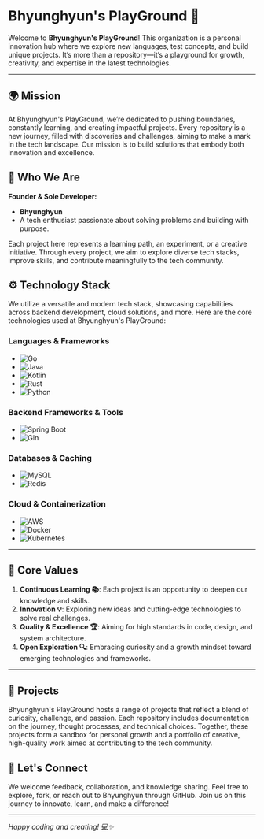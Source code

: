# Bhyunghyun's PlayGround 🚀

Welcome to **Bhyunghyun's PlayGround**! This organization is a personal innovation hub where we explore new languages, test concepts, and build unique projects. It’s more than a repository—it’s a playground for growth, creativity, and expertise in the latest technologies.

---

## 🌍 Mission

At Bhyunghyun's PlayGround, we’re dedicated to pushing boundaries, constantly learning, and creating impactful projects. Every repository is a new journey, filled with discoveries and challenges, aiming to make a mark in the tech landscape. Our mission is to build solutions that embody both innovation and excellence.

## 👤 Who We Are

**Founder & Sole Developer:**
- **Bhyunghyun**  
- A tech enthusiast passionate about solving problems and building with purpose.

Each project here represents a learning path, an experiment, or a creative initiative. Through every project, we aim to explore diverse tech stacks, improve skills, and contribute meaningfully to the tech community.

## ⚙️ Technology Stack

We utilize a versatile and modern tech stack, showcasing capabilities across backend development, cloud solutions, and more. Here are the core technologies used at Bhyunghyun's PlayGround:

### Languages & Frameworks

- ![Go](https://img.shields.io/badge/-Go-00ADD8?logo=go&logoColor=white)
- ![Java](https://img.shields.io/badge/-Java-007396?logo=java&logoColor=white)
- ![Kotlin](https://img.shields.io/badge/-Kotlin-0095D5?logo=kotlin&logoColor=white)
- ![Rust](https://img.shields.io/badge/-Rust-000000?logo=rust&logoColor=white)
- ![Python](https://img.shields.io/badge/-Python-3776AB?logo=python&logoColor=white)

### Backend Frameworks & Tools

- ![Spring Boot](https://img.shields.io/badge/-Spring%20Boot-6DB33F?logo=spring-boot&logoColor=white)
- ![Gin](https://img.shields.io/badge/-Gin-00ADD8?logo=go&logoColor=white)

### Databases & Caching

- ![MySQL](https://img.shields.io/badge/-MySQL-4479A1?logo=mysql&logoColor=white)
- ![Redis](https://img.shields.io/badge/-Redis-DC382D?logo=redis&logoColor=white)

### Cloud & Containerization

- ![AWS](https://img.shields.io/badge/-AWS-232F3E?logo=amazon-aws&logoColor=white)
- ![Docker](https://img.shields.io/badge/-Docker-2496ED?logo=docker&logoColor=white)
- ![Kubernetes](https://img.shields.io/badge/-Kubernetes-326CE5?logo=kubernetes&logoColor=white)

---

## 🌟 Core Values

1. **Continuous Learning 📚**: Each project is an opportunity to deepen our knowledge and skills.
2. **Innovation 💡**: Exploring new ideas and cutting-edge technologies to solve real challenges.
3. **Quality & Excellence 🏆**: Aiming for high standards in code, design, and system architecture.
4. **Open Exploration 🔍**: Embracing curiosity and a growth mindset toward emerging technologies and frameworks.

---

## 📂 Projects

Bhyunghyun's PlayGround hosts a range of projects that reflect a blend of curiosity, challenge, and passion. Each repository includes documentation on the journey, thought processes, and technical choices. Together, these projects form a sandbox for personal growth and a portfolio of creative, high-quality work aimed at contributing to the tech community.

## 🤝 Let's Connect

We welcome feedback, collaboration, and knowledge sharing. Feel free to explore, fork, or reach out to Bhyunghyun through GitHub. Join us on this journey to innovate, learn, and make a difference!

---

*Happy coding and creating! 💻✨*

